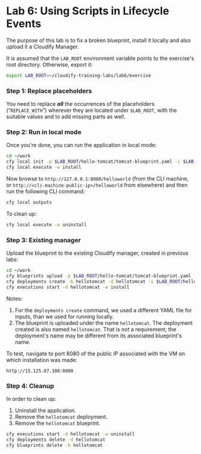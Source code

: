 # Lab 6: Using Scripts in Lifecycle Events

The purpose of this lab is to fix a broken blueprint, install it locally and also upload it a Cloudify Manager.

It is assumed that the `LAB_ROOT` environment variable points to the exercise's root directory. Otherwise, export it:

```bash
export LAB_ROOT=~/cloudify-training-labs/lab6/exercise
```

### Step 1: Replace placeholders

You need to replace **_all_** the occurrences of the placeholders (“`REPLACE_WITH`”) wherever they are located under `$LAB_ROOT`, with the suitable values and to add missing parts as well.

### Step 2: Run in local mode

Once you're done, you can run the application in local mode:

```bash
cd ~/work
cfy local init -p $LAB_ROOT/hello-tomcat/tomcat-blueprint.yaml -i $LAB_ROOT/hello-tomcat/tomcat-local.yaml
cfy local execute -w install
```

Now browse to `http://127.0.0.1:8080/helloworld` (from the CLI machine, or `http://<cli-machine-public-ip>/helloworld` from elsewhere) and then run the following CLI command:

```bash
cfy local outputs
```

To clean up:

```bash
cfy local execute -w uninstall
```

### Step 3: Existing manager

Upload the blueprint to the existing Cloudify manager, created in previous labs:

```bash
cd ~/work
cfy blueprints upload -p $LAB_ROOT/hello-tomcat/tomcat-blueprint.yaml -b hellotomcat
cfy deployments create -b hellotomcat -d hellotomcat -i $LAB_ROOT/hello-tomcat/tomcat.yaml
cfy executions start -d hellotomcat -w install
```

Notes:

1. For the `deployments create` command, we used a different YAML file for inputs, than we used for running locally.
2. The blueprint is uploaded under the name `hellotomcat`. The deployment created is also named `hellotomcat`. That is *not* a requirement; the deployment's name may be different from its associated blueprint's name.

To test, navigate to port 8080 of the public IP associated with the VM on which installation was made:

```
http://15.125.87.108:8080
```

### Step 4: Cleanup

In order to clean up:

1. Uninstall the application.
2. Remove the `hellotomcat` deployment.
3. Remove the `hellotomcat` blueprint.

```bash
cfy executions start -d hellotomcat -w uninstall
cfy deployments delete -d hellotomcat
cfy blueprints delete -b hellotomcat
```